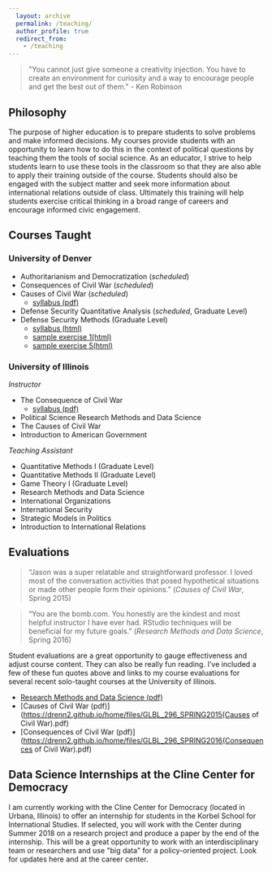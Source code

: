 ```yaml
---
  layout: archive
  permalink: /teaching/
  author_profile: true
  redirect_from:
    - /teaching
---
```


> "You cannot just give someone a creativity injection. You have to create an environment for curiosity and a way to encourage people and get the best out of them." - Ken Robinson

## Philosophy
The purpose of higher education is to prepare students to solve problems and make informed decisions. My courses provide students with an opportunity to learn how to do this in the context of political questions by teaching them the tools of social science. As an educator, I strive to help students learn to use these tools in the classroom so that they are also able to apply their training outside of the course. Students should also be engaged with the subject matter and seek more information about international relations outside of class. Ultimately this training will help students exercise critical thinking in a broad range of careers and encourage informed civic engagement.  


## Courses Taught
### University of Denver  
- Authoritarianism and Democratization (_scheduled_) 
- Consequences of Civil War (_scheduled_)
- Causes of Civil War (_scheduled_)
  * [syllabus (pdf)](https://drenn2.github.io/home/files/syllabus-causescw-spring2018.pdf)
- Defense Security Quantitative Analysis (_scheduled_, Graduate Level)
- Defense Security Methods (Graduate Level)
  * [syllabus (html)](https://drenn2.github.io/home/files/syllabus-dsm-fall2017-html.html)
  * [sample exercise 1(html)](https://drenn2.github.io/home/files/1-data-management-venezuela.html)
  * [sample exercise 5(html)](https://drenn2.github.io/home/files/5-linear-model-1.html)
  
   
### University of Illinois 
_Instructor_  
- The Consequence of Civil War 
  * [syllabus (pdf)](https://drenn2.github.io/home/files/GLBL296_Syllabus_Spring2017.pdf)
- Political Science Research Methods and Data Science
- The Causes of Civil War 
- Introduction to American Government

_Teaching Assistant_  
- Quantitative Methods I (Graduate Level)
- Quantitative Methods II (Graduate Level)
- Game Theory I (Graduate Level)
- Research Methods and Data Science
- International Organizations
- International Security
- Strategic Models in Politics
- Introduction to International Relations 

## Evaluations

> “Jason was a super relatable and straightforward professor. I loved most of the conversation activities that posed hypothetical situations or made other people form their opinions.” (_Causes of Civil War_, Spring 2015)  

> “You are the bomb.com. You honestly are the kindest and most helpful instructor I have ever had. RStudio techniques will be beneficial for my future goals.” (_Research Methods and Data Science_, Spring 2016)  

Student evaluations are a great opportunity to gauge effectiveness and adjust course content. They can also be really fun reading. I've included a few of these fun quotes above and links to my course evaluations for several recent solo-taught courses at the University of Illinois.  

- [Research Methods and Data Science (pdf)](https://drenn2.github.io/home/files/PS_230_SPRING2016_Indep.pdf)
- [Causes of Civil War (pdf)](https://drenn2.github.io/home/files/GLBL_296_SPRING2015(Causes of Civil War).pdf)
- [Consequences of Civil War (pdf)](https://drenn2.github.io/home/files/GLBL_296_SPRING2016(Consequences of Civil War).pdf)

## Data Science Internships at the Cline Center for Democracy
I am currently working with the Cline Center for Democracy (located in Urbana, Illinois) to offer an internship for students in the Korbel School for International Studies. If selected, you will work with the Center during Summer 2018 on a research project and produce a paper by the end of the internship. This will be a great opportunity to work with an interdisciplinary team or researchers and use "big data" for a policy-oriented project. Look for updates here and at the career center.  

